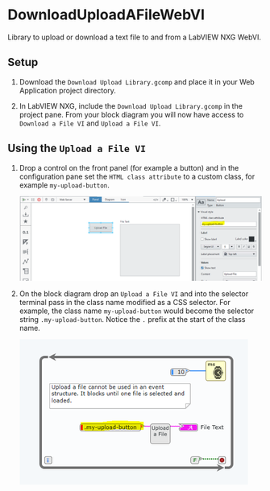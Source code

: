 # DownloadUploadAFileWebVI
Library to upload or download a text file to and from a LabVIEW NXG WebVI. 

## Setup
1. Download the `Download Upload Library.gcomp` and place it in your Web Application project directory.

2. In LabVIEW NXG, include the `Download Upload Library.gcomp` in the project pane. From your block diagram you will now have access to `Download a File VI` and `Upload a File VI`.

## Using the `Upload a File VI`

1. Drop a control on the front panel (for example a button) and in the configuration pane set the `HTML class attribute` to a custom class, for example `my-upload-button`.

   ![Add a class to a control](README_FILES/addclass.png)

2. On the block diagram drop an `Upload a File VI` and into the selector terminal pass in the class name modified as a CSS selector. For example, the class name `my-upload-button` would become the selector string `.my-upload-button`. Notice the `.` prefix at the start of the class name.

   ![Selector on diagram](README_FILES/selectorondiagram.png)
